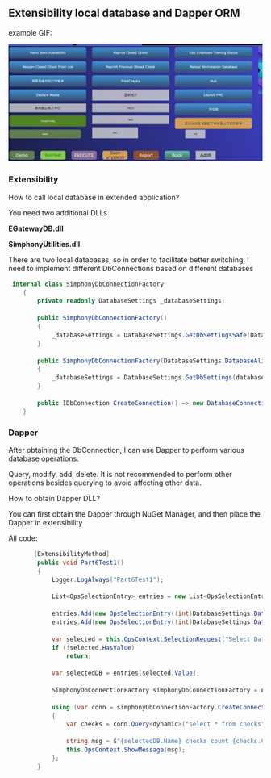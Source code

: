 ## Extensibility local database and Dapper ORM

example GIF:

![GIF 2023-9-25 20-37-21](./images/GIF2023925203721.gif)

### Extensibility

How to call local database in extended application?

You need two additional DLLs.

**EGatewayDB.dll**

**SimphonyUtilities.dll**

There are two local databases, so in order to facilitate better switching, I need to implement different DbConnections based on different databases

```c#
 internal class SimphonyDbConnectionFactory
    {
        private readonly DatabaseSettings _databaseSettings;

        public SimphonyDbConnectionFactory()
        {
            _databaseSettings = DatabaseSettings.GetDbSettingsSafe(DatabaseSettings.DatabaseAlias.LocalDb);
        }

        public SimphonyDbConnectionFactory(DatabaseSettings.DatabaseAlias database)
        {
            _databaseSettings = DatabaseSettings.GetDbSettings(database);
        }

        public IDbConnection CreateConnection() => new DatabaseConnection(_databaseSettings).Connection as DbConnection;
    }
```

### Dapper

After obtaining the DbConnection, I can use Dapper to perform various database operations.

Query, modify, add, delete. It is not recommended to perform other operations besides querying to avoid affecting other data.

How to obtain Dapper DLL?

You can first obtain the Dapper through NuGet Manager, and then place the Dapper in extensibility



All code:

```c#
       [ExtensibilityMethod]
        public void Part6Test1()
        {
            Logger.LogAlways("Part6Test1");

            List<OpsSelectionEntry> entries = new List<OpsSelectionEntry>();

            entries.Add(new OpsSelectionEntry((int)DatabaseSettings.DatabaseAlias.LocalDb, "DataStore"));
            entries.Add(new OpsSelectionEntry((int)DatabaseSettings.DatabaseAlias.CPServiceDb, "CheckPostingDB"));

            var selected = this.OpsContext.SelectionRequest("Select Database", "Please Select Execute Database", entries);
            if (!selected.HasValue)
                return;

            var selectedDB = entries[selected.Value];

            SimphonyDbConnectionFactory simphonyDbConnectionFactory = new SimphonyDbConnectionFactory((DatabaseSettings.DatabaseAlias)selectedDB.Number);

            using (var conn = simphonyDbConnectionFactory.CreateConnection())
            {
                var checks = conn.Query<dynamic>("select * from checks");

                string msg = $"{selectedDB.Name} checks count {checks.Count()}";
                this.OpsContext.ShowMessage(msg);
            };
        }
```










